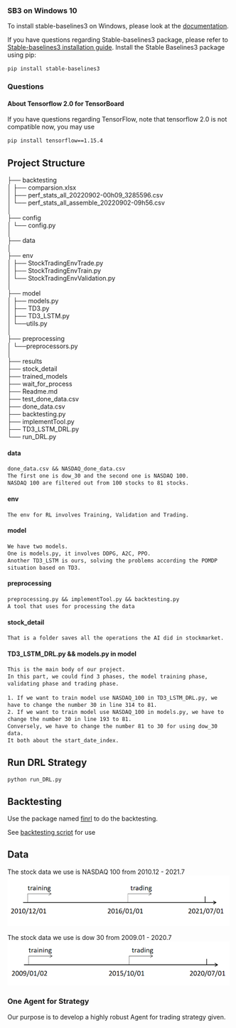 ### SB3 on Windows 10

To install stable-baselines3 on Windows, please look at the [documentation](https://stable-baselines3.readthedocs.io/).

If you have questions regarding Stable-baselines3 package, please refer to [Stable-baselines3 installation guide](https://github.com/DLR-RM/stable-baselines3). 
Install the Stable Baselines3 package using pip:
```
pip install stable-baselines3
```

### Questions

#### About Tensorflow 2.0 for TensorBoard

If you have questions regarding TensorFlow, note that tensorflow 2.0 is not compatible now, you may use 

```bash
pip install tensorflow==1.15.4
 ```

## Project Structure
├── backtesting  
│   ├── comparsion.xlsx  
│   ├── perf_stats_all_20220902-00h09_3285596.csv  
│   └──  perf_stats_all_assemble_20220902-09h56.csv  
│  
├── config  
│   └──  config.py  
│  
├── data  
│  
├── env  
│   ├── StockTradingEnvTrade.py  
│   ├── StockTradingEnvTrain.py  
│   └── StockTradingEnvValidation.py  
│  
├── model  
│   ├── models.py  
│   ├── TD3.py  
│   ├── TD3_LSTM.py  
│   └──utils.py  
│  
├── preprocessing  
│   └──preprocessors.py  
│  
├── results  
├── stock_detail  
├── trained_models  
├── wait_for_process  
├── Readme.md  
├── test_done_data.csv  
├── done_data.csv  
├── backtesting.py  
├── implementTool.py  
├── TD3_LSTM_DRL.py  
└── run_DRL.py  

#### data
```data
done_data.csv && NASDAQ_done_data.csv
The first one is dow_30 and the second one is NASDAQ 100.
NASDAQ 100 are filtered out from 100 stocks to 81 stocks.
```
#### env
```env
The env for RL involves Training, Validation and Trading.
```
#### model
```model
We have two models. 
One is models.py, it involves DDPG, A2C, PPO. 
Another TD3_LSTM is ours, solving the problems according the POMDP situation based on TD3.
```
#### preprocessing
```preprocessing
preprocessing.py && implementTool.py && backtesting.py
A tool that uses for processing the data
```
#### stock_detail
```stock_detail
That is a folder saves all the operations the AI did in stockmarket.
```
#### TD3_LSTM_DRL.py && models.py in model
```main project
This is the main body of our project.
In this part, we could find 3 phases, the model training phase, validating phase and trading phase.

1. If we want to train model use NASDAQ_100 in TD3_LSTM_DRL.py, we have to change the number 30 in line 314 to 81.
2. If we want to train model use NASDAQ_100 in models.py, we have to change the number 30 in line 193 to 81.
Conversely, we have to change the number 81 to 30 for using dow_30 data.
It both about the start_date_index.
```

## Run DRL Strategy
```shell
python run_DRL.py
```
## Backtesting

Use the package named [finrl](https://github.com/AI4Finance-Foundation/FinRL) to do the backtesting.

See [backtesting script](preprocessing/backtesting.py) for use



## Data
The stock data we use is NASDAQ 100 from 2010.12 - 2021.7
<img src=figs/data.png width="500">

The stock data we use is dow 30 from 2009.01 - 2020.7
<img src=figs/data2.png width="500">

### One Agent for Strategy
Our purpose is to develop a highly robust Agent for trading strategy given.
